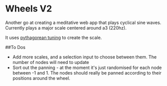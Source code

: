# Wheels V2

Another go at creating a meditative web app that plays cyclical sine waves. Currently plays a major scale centered around a3 (220hz).

It uses [pythagorean tuning](https://en.wikipedia.org/wiki/Pythagorean_tuning) to create the scale.

##To Dos
* Add more scales, and a selection input to choose between them. The number of nodes will need to update
* Sort out the panning - at the moment it's just randomised for each node between -1 and 1. The nodes should really be panned according to their positions around the wheel.
